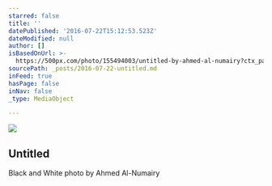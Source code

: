 ```yaml
---
starred: false
title: ''
datePublished: '2016-07-22T15:12:53.523Z'
dateModified: null
author: []
isBasedOnUrl: >-
  https://500px.com/photo/155494003/untitled-by-ahmed-al-numairy?ctx_page=1&from=user&user_id=663611
sourcePath: _posts/2016-07-22-untitled.md
inFeed: true
hasPage: false
inNav: false
_type: MediaObject

---
```

<article style=""><img src="https://drscdn.500px.org/photo/155494003/q%3D80_m%3D2000/a57e4d7a6b7ead6bd38458dd536d5a67" /><h1>Untitled</h1><p>Black and White photo by Ahmed Al-Numairy</p></article>